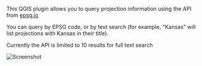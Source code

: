This QGIS plugin allows you to query projection information using the API from [epsg.io](http://epsg.io)

You can query by EPSG code, or by text search (for example, "Kansas" will list projections with Kansas in their title).

Currently the API is limited to 10 results for full text search

![Screenshot](http://www.stevenkay.co.uk/xfer/screenshot.png)
